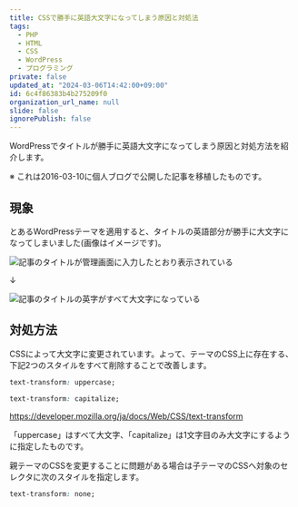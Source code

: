 ```yaml
---
title: CSSで勝手に英語大文字になってしまう原因と対処法
tags:
  - PHP
  - HTML
  - CSS
  - WordPress
  - プログラミング
private: false
updated_at: "2024-03-06T14:42:00+09:00"
id: 6c4f86383b4b275209f0
organization_url_name: null
slide: false
ignorePublish: false
---
```


WordPressでタイトルが勝手に英語大文字になってしまう原因と対処方法を紹介します。

※ これは2016-03-10に個人ブログで公開した記事を移植したものです。

## 現象

とあるWordPressテーマを適用すると、タイトルの英語部分が勝手に大文字になってしまいました(画像はイメージです)。

![記事のタイトルが管理画面に入力したとおり表示されている](https://qiita-image-store.s3.ap-northeast-1.amazonaws.com/0/684999/f1e40f31-31cb-98c3-587b-0969a7d418b7.png)

↓

![記事のタイトルの英字がすべて大文字になっている](https://qiita-image-store.s3.ap-northeast-1.amazonaws.com/0/684999/f48caebb-2187-a0e7-eb40-1025ccc0d6f4.png)

## 対処方法

CSSによって大文字に変更されています。よって、テーマのCSS上に存在する、下記2つのスタイルをすべて削除することで改善します。

```css
text-transform: uppercase;
```

```css
text-transform: capitalize;
```

https://developer.mozilla.org/ja/docs/Web/CSS/text-transform

「uppercase」はすべて大文字、「capitalize」は1文字目のみ大文字にするように指定したものです。

親テーマのCSSを変更することに問題がある場合は子テーマのCSSへ対象のセレクタに次のスタイルを指定します。

```css
text-transform: none;
```
